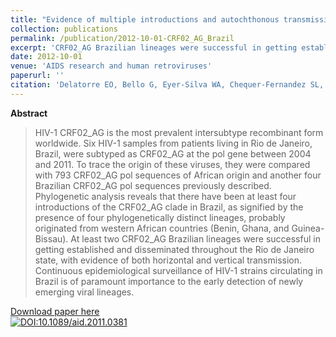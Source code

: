 ```yaml
---
title: "Evidence of multiple introductions and autochthonous transmission of the HIV type 1 CRF02_AG clade in Brazil."
collection: publications
permalink: /publication/2012-10-01-CRF02_AG_Brazil
excerpt: 'CRF02_AG Brazilian lineages were successful in getting established and disseminated throughout the Rio de Janeiro state'
date: 2012-10-01
venue: 'AIDS research and human retroviruses'
paperurl: ''
citation: 'Delatorre EO, Bello G, Eyer-Silva WA, Chequer-Fernandez SL, Morgado MG, Couto-Fernandez JC. Evidence of multiple introductions and autochthonous transmission of the HIV type 1 CRF02_AG clade in Brazil. <i>AIDS Res. Hum. Retroviruses</i>. 2012 Oct 9;28(10):1369–72.'
---
```


**Abstract**

>HIV-1 CRF02_AG is the most prevalent intersubtype recombinant form worldwide. Six HIV-1 samples from patients living in Rio de Janeiro, Brazil, were subtyped as CRF02_AG at the pol gene between 2004 and 2011. To trace the origin of these viruses, they were compared with 793 CRF02_AG pol sequences of African origin and another four Brazilian CRF02_AG pol sequences previously described. Phylogenetic analysis reveals that there have been at least four introductions of the CRF02_AG clade in Brazil, as signified by the presence of four phylogenetically distinct lineages, probably originated from western African countries (Benin, Ghana, and Guinea-Bissau). At least two CRF02_AG Brazilian lineages were successful in getting established and disseminated throughout the Rio de Janeiro state, with evidence of both horizontal and vertical transmission. Continuous epidemiological surveillance of HIV-1 strains circulating in Brazil is of paramount importance to the early detection of newly emerging viral lineages.

[Download paper here](http://online.liebertpub.com/doi/abs/10.1089/aid.2011.0381)<br>
[![DOI:10.1089/aid.2011.0381](https://zenodo.org/badge/DOI/10.1089/aid.2011.0381.svg)](https://doi.org/10.1089/aid.2011.0381)
